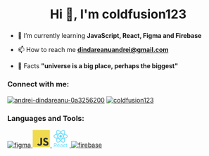<h1 align="center">Hi 👋, I'm coldfusion123</h1>
<h3 align="center"></h3>

- 🌱 I’m currently learning **JavaScript, React, Figma and Firebase**

- 📫 How to reach me **dindareanuandrei@gmail.com**

- 🌌 Facts **"universe is a big place, perhaps the biggest"**

<h3 align="left">Connect with me:</h3>
<p align="left">
<a href="https://linkedin.com/in/andrei-dindareanu-0a3256200" target="blank"><img align="center" src="https://raw.githubusercontent.com/rahuldkjain/github-profile-readme-generator/master/src/images/icons/Social/linked-in-alt.svg" alt="andrei-dindareanu-0a3256200" height="30" width="40" /></a>
<a href="https://github.com/coldfusion123" target="blank"><img align="center" src="https://cdn.jsdelivr.net/npm/simple-icons@3.0.1/icons/github.svg" alt="coldfusion123" height="30" width="40" /></a>

</p>

<h3 align="left">Languages and Tools:</h3>
<p align="left"> <a href="https://www.figma.com/" target="_blank" rel="noreferrer"> <img src="https://www.vectorlogo.zone/logos/figma/figma-icon.svg" alt="figma" width="40" height="40"/> </a> <a href="https://developer.mozilla.org/en-US/docs/Web/JavaScript" target="_blank" rel="noreferrer"> <img src="https://raw.githubusercontent.com/devicons/devicon/master/icons/javascript/javascript-original.svg" alt="javascript" width="40" height="40"/> </a> <a href="https://reactjs.org/" target="_blank" rel="noreferrer"> <img src="https://raw.githubusercontent.com/devicons/devicon/master/icons/react/react-original-wordmark.svg" alt="react" width="40" height="40"/> </a> <a href="https://firebase.google.com/" target="_blank" rel="noreferrer"> <img src="https://www.vectorlogo.zone/logos/firebase/firebase-icon.svg" alt="firebase" width="40" height="40"/> </a> </p>
